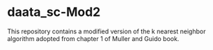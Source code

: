 # daata_sc-Mod2
This repository contains a modified version of the k nearest neighbor algorithm adopted from chapter 1 of Muller and Guido book.

